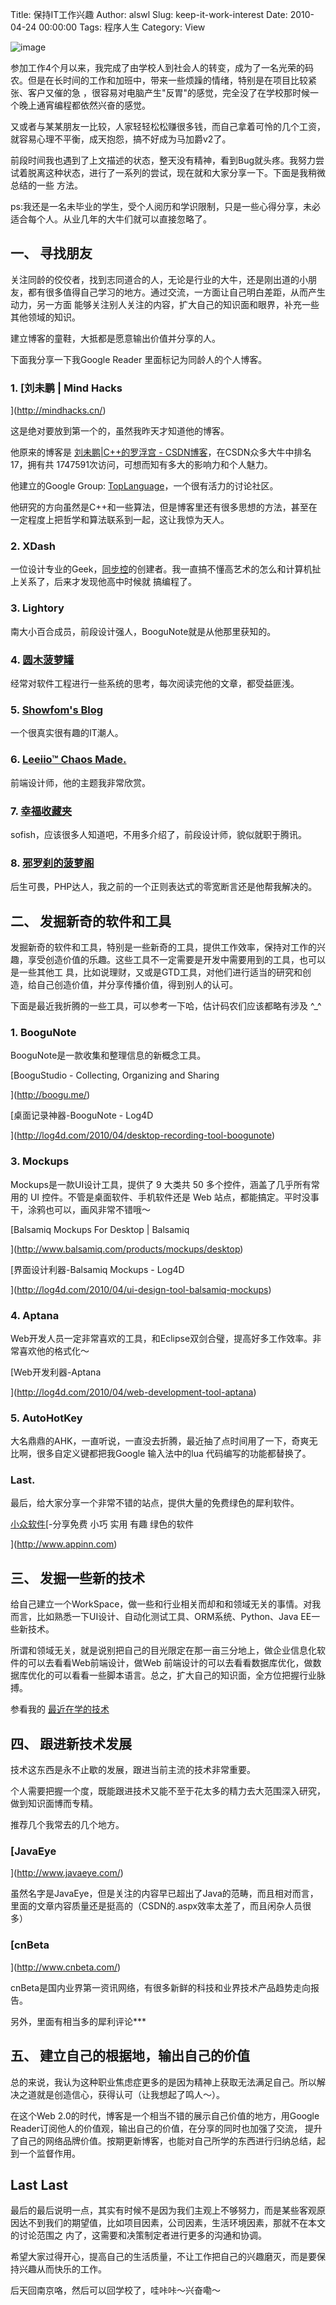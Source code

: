 Title: 保持IT工作兴趣
Author: alswl
Slug: keep-it-work-interest
Date: 2010-04-24 00:00:00
Tags: 程序人生
Category: View

![image](https://ohsolnxaa.qnssl.comm/2010/04/keyboard_help.jpg)

参加工作4个月以来，我完成了由学校人到社会人的转变，成为了一名光荣的码农。但是在长时间的工作和加班中，带来一些烦躁的情绪，特别是在项目比较紧张、客户又催的急
，很容易对电脑产生"反胃"的感觉，完全没了在学校那时候一个晚上通宵编程都依然兴奋的感觉。

又或者与某某朋友一比较，人家轻轻松松赚很多钱，而自己拿着可怜的几个工资，就容易心理不平衡，成天抱怨，搞不好成为马加爵v2了。

前段时间我也遇到了上文描述的状态，整天没有精神，看到Bug就头疼。我努力尝试着脱离这种状态，进行了一系列的尝试，现在就和大家分享一下。下面是我稍微总结的一些
方法。

ps:我还是一名未毕业的学生，受个人阅历和学识限制，只是一些心得分享，未必适合每个人。从业几年的大牛们就可以直接忽略了。

## 一、 寻找朋友

关注同龄的佼佼者，找到志同道合的人，无论是行业的大牛，还是刚出道的小朋友，都有很多值得自己学习的地方。通过交流，一方面让自己明白差距，从而产生动力，另一方面
能够关注别人关注的内容，扩大自己的知识面和眼界，补充一些其他领域的知识。

建立博客的童鞋，大抵都是愿意输出价值并分享的人。

下面我分享一下我Google Reader 里面标记为同龄人的个人博客。

### 1. [刘未鹏 | Mind Hacks

](http://mindhacks.cn/)

这是绝对要放到第一个的，虽然我昨天才知道他的博客。

他原来的博客是 [刘未鹏|C++的罗浮宫 - CSDN博客](http://blog.csdn.net/pongba)，在CSDN众多大牛中排名17，拥有共
1747591次访问，可想而知有多大的影响力和个人魅力。

他建立的Google Group:
[TopLanguage](https://groups.google.com/group/pongba)，一个很有活力的讨论社区。

他研究的方向虽然是C++和一些算法，但是博客里还有很多思想的方法，甚至在一定程度上把哲学和算法联系到一起，这让我惊为天人。

### 2. XDash

一位设计专业的Geek，[同步控](http://www.syncoo.com)的创建者。我一直搞不懂高艺术的怎么和计算机扯上关系了，后来才发现他高中时候就
搞编程了。

### 3. Lightory

南大小百合成员，前段设计强人，BooguNote就是从他那里获知的。

### 4. [圆木菠萝罐](http://blog.boluotou.com/)

经常对软件工程进行一些系统的思考，每次阅读完他的文章，都受益匪浅。

### 5. [Showfom's Blog](http://zou.lu/)

一个很真实很有趣的IT潮人。

### 6. [Leeiio™ Chaos Made.](http://leeiio.me/)

前端设计师，他的主题我非常欣赏。

### 7. [幸福收藏夹](http://www.happinesz.cn/)

sofish，应该很多人知道吧，不用多介绍了，前段设计师，貌似就职于腾讯。

### 8. [邪罗刹的菠萝阁](http://www.evlos.org/)

后生可畏，PHP达人，我之前的一个正则表达式的零宽断言还是他帮我解决的。

## 二、 发掘新奇的软件和工具

发掘新奇的软件和工具，特别是一些新奇的工具，提供工作效率，保持对工作的兴趣，享受创造价值的乐趣。这些工具不一定需要是开发中需要用到的工具，也可以是一些其他工
具，比如说理财，又或是GTD工具，对他们进行适当的研究和创造，给自己创造价值，并分享传播价值，得到别人的认可。

下面是最近我折腾的一些工具，可以参考一下哈，估计码农们应该都略有涉及 ^_^

### 1. BooguNote

BooguNote是一款收集和整理信息的新概念工具。

[BooguStudio - Collecting, Organizing and Sharing

](http://boogu.me/)

[桌面记录神器-BooguNote - Log4D

](http://log4d.com/2010/04/desktop-recording-tool-boogunote)

### 3. Mockups

Mockups是一款UI设计工具，提供了 9 大类共 50 多个控件，涵盖了几乎所有常用的 UI 控件。不管是桌面软件、手机软件还是 Web
站点，都能搞定。平时没事干，涂鸦也可以，画风非常不错哦～

[Balsamiq Mockups For Desktop | Balsamiq

](http://www.balsamiq.com/products/mockups/desktop)

[界面设计利器-Balsamiq Mockups - Log4D

](http://log4d.com/2010/04/ui-design-tool-balsamiq-mockups)

### 4. Aptana

Web开发人员一定非常喜欢的工具，和Eclipse双剑合璧，提高好多工作效率。非常喜欢他的格式化～

[Web开发利器-Aptana

](http://log4d.com/2010/04/web-development-tool-aptana)

### 5. AutoHotKey

大名鼎鼎的AHK，一直听说，一直没去折腾，最近抽了点时间用了一下，奇爽无比啊，很多自定义键都把我Google 输入法中的lua 代码编写的功能都替换了。

### Last.

最后，给大家分享一个非常不错的站点，提供大量的免费绿色的犀利软件。

[小众软件](http://www.appinn.com)[-分享免费 小巧 实用 有趣 绿色的软件

](http://www.appinn.com)

## 三、 发掘一些新的技术

给自己建立一个WorkSpace，做一些和行业相关而却和和领域无关的事情。对我而言，比如熟悉一下UI设计、自动化测试工具、ORM系统、Python、Java
EE一些新技术。

所谓和领域无关，就是说别把自己的目光限定在那一亩三分地上，做企业信息化软件的可以去看看Web前端设计，做Web
前端设计的可以去看看数据库优化，做数据库优化的可以看看一些脚本语言。总之，扩大自己的知识面，全方位把握行业脉搏。

参看我的 [最近在学的技术](http://log4d.com/2010/04/recent-study-technologys)

## 四、 跟进新技术发展

技术这东西是永不止歇的发展，跟进当前主流的技术非常重要。

个人需要把握一个度，既能跟进技术又能不至于花太多的精力去大范围深入研究，做到知识面博而专精。

推荐几个我常去的几个地方。

### [JavaEye

](http://www.javaeye.com/)

虽然名字是JavaEye，但是关注的内容早已超出了Java的范畴，而且相对而言，里面的文章内容质量还是挺高的（CSDN的.aspx效率太差了，而且闲杂人员很
多）

### [cnBeta

](http://www.cnbeta.com/)

cnBeta是国内业界第一资讯网络，有很多新鲜的科技和业界技术产品趋势走向报告。

另外，里面有相当多的犀利评论***

## 五、 建立自己的根据地，输出自己的价值

总的来说，我认为这种职业焦虑症更多的是因为精神上获取无法满足自己。所以解决之道就是创造信心，获得认可（让我想起了鸣人～）。

在这个Web 2.0的时代，博客是一个相当不错的展示自己价值的地方，用Google Reader订阅他人的价值观，输出自己的价值，在分享的同时也加强了交流，
提升了自己的网络品牌价值。按期更新博客，也能对自己所学的东西进行归纳总结，起到一个监督作用。

## Last Last

最后的最后说明一点，其实有时候不是因为我们主观上不够努力，而是某些客观原因达不到我们的期望值，比如项目因素，公司因素，生活环境因素，那就不在本文的讨论范围之
内了，这需要和决策制定者进行更多的沟通和协调。

希望大家过得开心，提高自己的生活质量，不让工作把自己的兴趣磨灭，而是要保持兴趣从而快乐的工作。

后天回南京咯，然后可以回学校了，哇咔咔～兴奋嘞～

